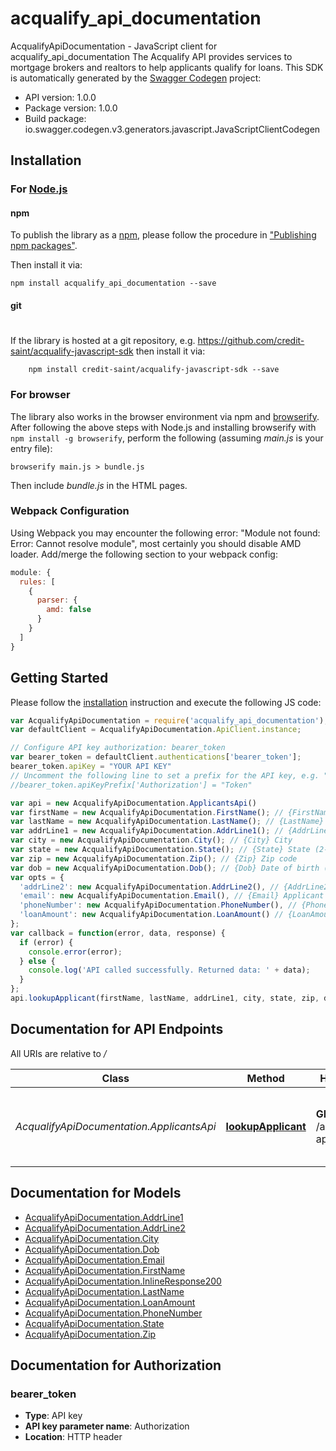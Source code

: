 # acqualify_api_documentation

AcqualifyApiDocumentation - JavaScript client for acqualify_api_documentation
The Acqualify API provides services to mortgage brokers and realtors to help applicants qualify for loans.
This SDK is automatically generated by the [Swagger Codegen](https://github.com/swagger-api/swagger-codegen) project:

- API version: 1.0.0
- Package version: 1.0.0
- Build package: io.swagger.codegen.v3.generators.javascript.JavaScriptClientCodegen

## Installation

### For [Node.js](https://nodejs.org/)

#### npm

To publish the library as a [npm](https://www.npmjs.com/),
please follow the procedure in ["Publishing npm packages"](https://docs.npmjs.com/getting-started/publishing-npm-packages).

Then install it via:

```shell
npm install acqualify_api_documentation --save
```

#### git
#
If the library is hosted at a git repository, e.g.
https://github.com/credit-saint/acqualify-javascript-sdk
then install it via:

```shell
    npm install credit-saint/acqualify-javascript-sdk --save
```

### For browser

The library also works in the browser environment via npm and [browserify](http://browserify.org/). After following
the above steps with Node.js and installing browserify with `npm install -g browserify`,
perform the following (assuming *main.js* is your entry file):

```shell
browserify main.js > bundle.js
```

Then include *bundle.js* in the HTML pages.

### Webpack Configuration

Using Webpack you may encounter the following error: "Module not found: Error:
Cannot resolve module", most certainly you should disable AMD loader. Add/merge
the following section to your webpack config:

```javascript
module: {
  rules: [
    {
      parser: {
        amd: false
      }
    }
  ]
}
```

## Getting Started

Please follow the [installation](#installation) instruction and execute the following JS code:

```javascript
var AcqualifyApiDocumentation = require('acqualify_api_documentation');
var defaultClient = AcqualifyApiDocumentation.ApiClient.instance;

// Configure API key authorization: bearer_token
var bearer_token = defaultClient.authentications['bearer_token'];
bearer_token.apiKey = "YOUR API KEY"
// Uncomment the following line to set a prefix for the API key, e.g. "Token" (defaults to null)
//bearer_token.apiKeyPrefix['Authorization'] = "Token"

var api = new AcqualifyApiDocumentation.ApplicantsApi()
var firstName = new AcqualifyApiDocumentation.FirstName(); // {FirstName} Applicant first name
var lastName = new AcqualifyApiDocumentation.LastName(); // {LastName} Applicant last name
var addrLine1 = new AcqualifyApiDocumentation.AddrLine1(); // {AddrLine1} Address line 1
var city = new AcqualifyApiDocumentation.City(); // {City} City
var state = new AcqualifyApiDocumentation.State(); // {State} State (2-letter abbreviation)
var zip = new AcqualifyApiDocumentation.Zip(); // {Zip} Zip code
var dob = new AcqualifyApiDocumentation.Dob(); // {Dob} Date of birth (MM/DD/YYYY)
var opts = { 
  'addrLine2': new AcqualifyApiDocumentation.AddrLine2(), // {AddrLine2} Address line 2
  'email': new AcqualifyApiDocumentation.Email(), // {Email} Applicant email address
  'phoneNumber': new AcqualifyApiDocumentation.PhoneNumber(), // {PhoneNumber} Phone number
  'loanAmount': new AcqualifyApiDocumentation.LoanAmount() // {LoanAmount} Loan amount
};
var callback = function(error, data, response) {
  if (error) {
    console.error(error);
  } else {
    console.log('API called successfully. Returned data: ' + data);
  }
};
api.lookupApplicant(firstName, lastName, addrLine1, city, state, zip, dob, opts, callback);
```

## Documentation for API Endpoints

All URIs are relative to */*

Class | Method | HTTP request | Description
------------ | ------------- | ------------- | -------------
*AcqualifyApiDocumentation.ApplicantsApi* | [**lookupApplicant**](docs/ApplicantsApi.md#lookupApplicant) | **GET** /api/v1/lookup-applicant | Returns public information about a loan applicant

## Documentation for Models

 - [AcqualifyApiDocumentation.AddrLine1](docs/AddrLine1.md)
 - [AcqualifyApiDocumentation.AddrLine2](docs/AddrLine2.md)
 - [AcqualifyApiDocumentation.City](docs/City.md)
 - [AcqualifyApiDocumentation.Dob](docs/Dob.md)
 - [AcqualifyApiDocumentation.Email](docs/Email.md)
 - [AcqualifyApiDocumentation.FirstName](docs/FirstName.md)
 - [AcqualifyApiDocumentation.InlineResponse200](docs/InlineResponse200.md)
 - [AcqualifyApiDocumentation.LastName](docs/LastName.md)
 - [AcqualifyApiDocumentation.LoanAmount](docs/LoanAmount.md)
 - [AcqualifyApiDocumentation.PhoneNumber](docs/PhoneNumber.md)
 - [AcqualifyApiDocumentation.State](docs/State.md)
 - [AcqualifyApiDocumentation.Zip](docs/Zip.md)

## Documentation for Authorization


### bearer_token

- **Type**: API key
- **API key parameter name**: Authorization
- **Location**: HTTP header

